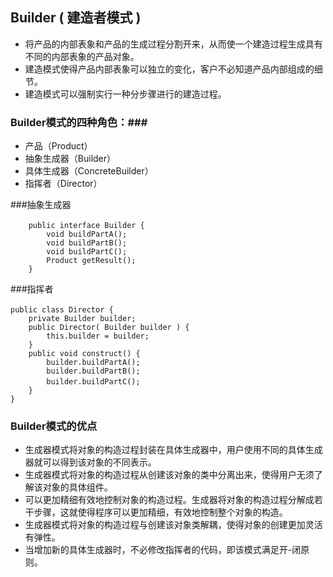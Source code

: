 ## Builder ( 建造者模式 ) ##

* 将产品的内部表象和产品的生成过程分割开来，从而使一个建造过程生成具有不同的内部表象的产品对象。
* 建造模式使得产品内部表象可以独立的变化，客户不必知道产品内部组成的细节。
* 建造模式可以强制实行一种分步骤进行的建造过程。 


### Builder模式的四种角色：###
* 产品（Product） 
* 抽象生成器（Builder） 
* 具体生成器（ConcreteBuilder） 
* 指挥者（Director） 


###抽象生成器
	
	    public interface Builder { 　　
	        void buildPartA(); 
	        void buildPartB(); 
	        void buildPartC(); 
	        Product getResult(); 
	    } 
    
###指挥者

    public class Director { 　　
        private Builder builder; 
        public Director( Builder builder ) { 
            this.builder = builder; 
        } 
        public void construct() { 
            builder.buildPartA();
            builder.buildPartB();
            builder.buildPartC(); 　　
        } 
    } 
    

### Builder模式的优点 ###

* 生成器模式将对象的构造过程封装在具体生成器中，用户使用不同的具体生成器就可以得到该对象的不同表示。
* 生成器模式将对象的构造过程从创建该对象的类中分离出来，使得用户无须了解该对象的具体组件。
* 可以更加精细有效地控制对象的构造过程。生成器将对象的构造过程分解成若干步骤，这就使得程序可以更加精细，有效地控制整个对象的构造。
* 生成器模式将对象的构造过程与创建该对象类解耦，使得对象的创建更加灵活有弹性。
* 当增加新的具体生成器时，不必修改指挥者的代码，即该模式满足开-闭原则。

